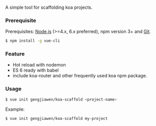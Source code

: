 A simple tool for scaffolding koa projects.

### Prerequisite 

Prerequisites: [Node.js](https://nodejs.org/en/) (>=4.x, 6.x preferred), npm version 3+ and [Git](https://git-scm.com/).

``` bash
$ npm install -g vue-cli
```

### Feature
* Hot reload with nodemon
* ES 6 ready with babel
* include koa-router and other frequently used koa npm package.

### Usage

``` bash
$ vue init gengjiawen/koa-scaffold <project-name>
```

Example:

``` bash
$ vue init gengjiawen/koa-scaffold my-project
```

